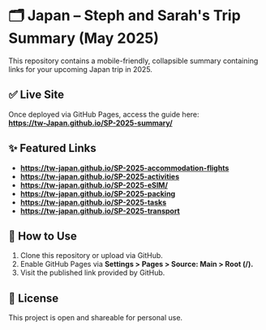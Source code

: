 # 🗂️ Japan – Steph and Sarah's Trip Summary (May 2025)

This repository contains a mobile-friendly, collapsible summary containing links for your upcoming Japan trip in 2025.

## ✅ Live Site

Once deployed via GitHub Pages, access the guide here:  
**https://tw-Japan.github.io/SP-2025-summary/**

## ✨ Featured Links

* **https://tw-japan.github.io/SP-2025-accommodation-flights**
* **https://tw-japan.github.io/SP-2025-activities**
* **https://tw-japan.github.io/SP-2025-eSIM/**
* **https://tw-japan.github.io/SP-2025-packing**
* **https://tw-japan.github.io/SP-2025-tasks**
* **https://tw-japan.github.io/SP-2025-transport**

## 🔧 How to Use

1. Clone this repository or upload via GitHub.
2. Enable GitHub Pages via **Settings > Pages > Source: Main > Root (/).**
3. Visit the published link provided by GitHub.

## 📄 License

This project is open and shareable for personal use.

